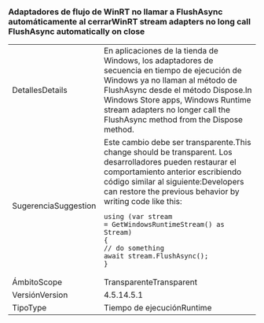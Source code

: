 ### <a name="winrt-stream-adapters-no-long-call-flushasync-automatically-on-close"></a><span data-ttu-id="4d031-101">Adaptadores de flujo de WinRT no llamar a FlushAsync automáticamente al cerrar</span><span class="sxs-lookup"><span data-stu-id="4d031-101">WinRT stream adapters no long call FlushAsync automatically on close</span></span>

|   |   |
|---|---|
|<span data-ttu-id="4d031-102">Detalles</span><span class="sxs-lookup"><span data-stu-id="4d031-102">Details</span></span>|<span data-ttu-id="4d031-103">En aplicaciones de la tienda de Windows, los adaptadores de secuencia en tiempo de ejecución de Windows ya no llaman al método de FlushAsync desde el método Dispose.</span><span class="sxs-lookup"><span data-stu-id="4d031-103">In Windows Store apps, Windows Runtime stream adapters no longer call the FlushAsync method from the Dispose method.</span></span>|
|<span data-ttu-id="4d031-104">Sugerencia</span><span class="sxs-lookup"><span data-stu-id="4d031-104">Suggestion</span></span>|<span data-ttu-id="4d031-105">Este cambio debe ser transparente.</span><span class="sxs-lookup"><span data-stu-id="4d031-105">This change should be transparent.</span></span> <span data-ttu-id="4d031-106">Los desarrolladores pueden restaurar el comportamiento anterior escribiendo código similar al siguiente:</span><span class="sxs-lookup"><span data-stu-id="4d031-106">Developers can restore the previous behavior by writing code like this:</span></span><pre><code class="language-csharp">using (var stream = GetWindowsRuntimeStream() as Stream)&#13;&#10;{&#13;&#10;// do something&#13;&#10;await stream.FlushAsync();&#13;&#10;}&#13;&#10;</code></pre>|
|<span data-ttu-id="4d031-107">Ámbito</span><span class="sxs-lookup"><span data-stu-id="4d031-107">Scope</span></span>|<span data-ttu-id="4d031-108">Transparente</span><span class="sxs-lookup"><span data-stu-id="4d031-108">Transparent</span></span>|
|<span data-ttu-id="4d031-109">Versión</span><span class="sxs-lookup"><span data-stu-id="4d031-109">Version</span></span>|<span data-ttu-id="4d031-110">4.5.1</span><span class="sxs-lookup"><span data-stu-id="4d031-110">4.5.1</span></span>|
|<span data-ttu-id="4d031-111">Tipo</span><span class="sxs-lookup"><span data-stu-id="4d031-111">Type</span></span>|<span data-ttu-id="4d031-112">Tiempo de ejecución</span><span class="sxs-lookup"><span data-stu-id="4d031-112">Runtime</span></span>|


